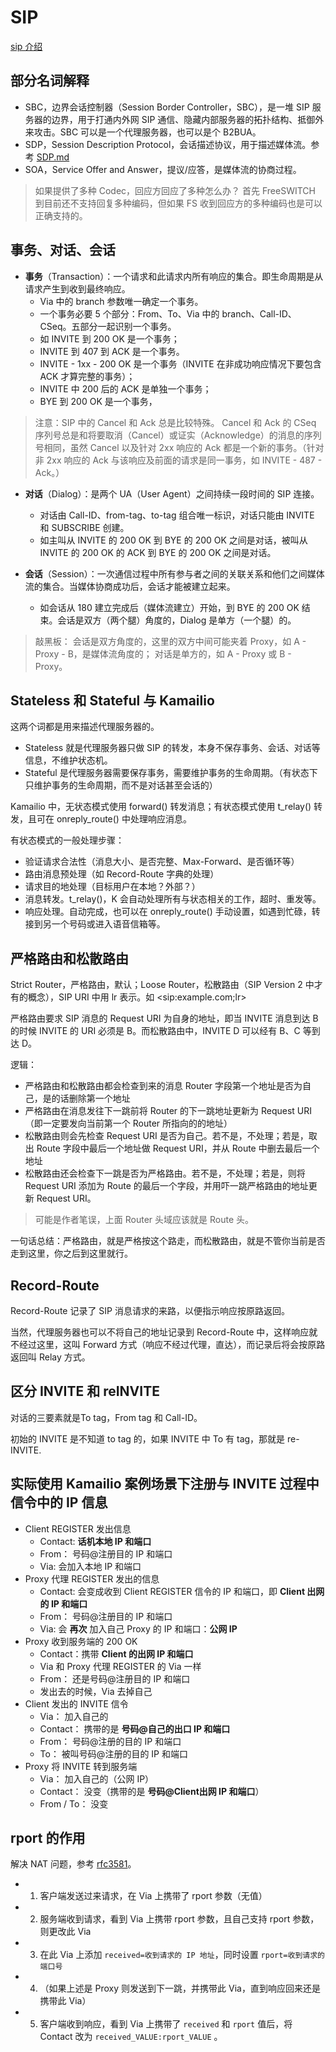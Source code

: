 
# SIP

[sip 介绍](https://www.kamailio.org/docs/tutorials/sip-introduction/)

## 部分名词解释

- SBC，边界会话控制器（Session Border Controller，SBC），是一堆 SIP 服务器的边界，用于打通内外网 SIP 通信、隐藏内部服务器的拓扑结构、抵御外来攻击。SBC 可以是一个代理服务器，也可以是个 B2BUA。
- SDP，Session Description Protocol，会话描述协议，用于描述媒体流。参考 [SDP.md](./1.1%20SDP.md)
- SOA，Service Offer and Answer，提议/应答，是媒体流的协商过程。

> 如果提供了多种 Codec，回应方回应了多种怎么办？
> 首先 FreeSWITCH 到目前还不支持回复多种编码，但如果 FS 收到回应方的多种编码也是可以正确支持的。

## 事务、对话、会话

- **事务**（Transaction）：一个请求和此请求内所有响应的集合。即生命周期是从请求产生到收到最终响应。
    - Via 中的 branch 参数唯一确定一个事务。
    - 一个事务必要 5 个部分：From、To、Via 中的 branch、Call-ID、CSeq。五部分一起识别一个事务。
    - 如 INVITE 到 200 OK 是一个事务；
    - INVITE 到 407 到 ACK 是一个事务。
    - INVITE - 1xx - 200 OK 是一个事务（INVITE 在非成功响应情况下要包含 ACK 才算完整的事务）；
    - INVITE 中 200 后的 ACK 是单独一个事务；
    - BYE 到 200 OK 是一个事务，

> 注意：SIP 中的 Cancel 和 Ack 总是比较特殊。
> Cancel 和 Ack 的 CSeq 序列号总是和将要取消（Cancel）或证实（Acknowledge）的消息的序列号相同，虽然 Cancel 以及针对 2xx 响应的 Ack 都是一个新的事务。（针对非 2xx 响应的 Ack 与该响应及前面的请求是同一事务，如 INVITE - 487 - Ack。）


- **对话**（Dialog）：是两个 UA（User Agent）之间持续一段时间的 SIP 连接。
    - 对话由 Call-ID、from-tag、to-tag 组合唯一标识，对话只能由 INVITE 和 SUBSCRIBE 创建。
    - 如主叫从 INVITE 的 200 OK 到 BYE 的 200 OK 之间是对话，被叫从 INVITE 的 200 OK 的 ACK 到 BYE 的 200 OK 之间是对话。

- **会话**（Session）：一次通信过程中所有参与者之间的关联关系和他们之间媒体流的集合。当媒体协商成功后，会话才能被建立起来。
    - 如会话从 180 建立完成后（媒体流建立）开始，到 BYE 的 200 OK 结束。会话是双方（两个腿）角度的，Dialog 是单方（一个腿）的。

> 敲黑板：
> 会话是双方角度的，这里的双方中间可能夹着 Proxy，如 A - Proxy - B，是媒体流角度的；
> 对话是单方的，如 A - Proxy 或 B - Proxy。

## Stateless 和 Stateful 与 Kamailio

这两个词都是用来描述代理服务器的。

- Stateless 就是代理服务器只做 SIP 的转发，本身不保存事务、会话、对话等信息，不维护状态机。
- Stateful 是代理服务器需要保存事务，需要维护事务的生命周期。（有状态下只维护事务的生命周期，而不是对话甚至会话的）

Kamailio 中，无状态模式使用 forward() 转发消息；有状态模式使用 t_relay() 转发，且可在 onreply_route() 中处理响应消息。

有状态模式的一般处理步骤：
- 验证请求合法性（消息大小、是否完整、Max-Forward、是否循环等）
- 路由消息预处理（如 Record-Route 字典的处理）
- 请求目的地处理（目标用户在本地？外部？）
- 消息转发。t_relay()，K 会自动处理所有与状态相关的工作，超时、重发等。
- 响应处理。自动完成，也可以在 onreply_route() 手动设置，如遇到忙碌，转接到另一个号码或进入语音信箱等。

## 严格路由和松散路由

Strict Router，严格路由，默认；Loose Router，松散路由（SIP Version 2 中才有的概念），SIP URI 中用 lr 表示。如 \<sip:example.com;lr\>

严格路由要求 SIP 消息的 Request URI 为自身的地址，即当 INVITE 消息到达 B 的时候 INVITE 的 URI 必须是 B。而松散路由中，INVITE D 可以经有 B、C 等到达 D。

逻辑：
- 严格路由和松散路由都会检查到来的消息 Router 字段第一个地址是否为自己，是的话删除第一个地址
- 严格路由在消息发往下一跳前将 Router 的下一跳地址更新为 Request URI（即一定要发向当前第一个 Router 所指向的的地址）
- 松散路由则会先检查 Request URI 是否为自己。若不是，不处理；若是，取出 Route 字段中最后一个地址做 Request URI，并从 Route 中删去最后一个地址
- 松散路由还会检查下一跳是否为严格路由。若不是，不处理；若是，则将 Request URI 添加为 Route 的最后一个字段，并用吓一跳严格路由的地址更新 Request URI。

> 可能是作者笔误，上面 Router 头域应该就是 Route 头。

一句话总结：严格路由，就是严格按这个路走，而松散路由，就是不管你当前是否走到这里，你之后到这里就行。

## Record-Route

Record-Route 记录了 SIP 消息请求的来路，以便指示响应按原路返回。

当然，代理服务器也可以不将自己的地址记录到 Record-Route 中，这样响应就不经过这里，这叫 Forward 方式（响应不经过代理，直达），而记录后将会按原路返回叫 Relay 方式。

## 区分 INVITE 和 reINVITE

对话的三要素就是To tag，From tag 和 Call-ID。

初始的 INVITE 是不知道 to tag 的，如果 INVITE 中 To 有 tag，那就是 re-INVITE.

## 实际使用 Kamailio 案例场景下注册与 INVITE 过程中信令中的 IP 信息

- Client REGISTER 发出信息
  - Contact: **话机本地 IP 和端口**
  - From： 号码@注册目的 IP 和端口
  - Via: 会加入本地 IP 和端口
- Proxy 代理 REGISTER 发出的信息
  - Contact: 会变成收到 Client REGISTER 信令的 IP 和端口，即 **Client 出网的 IP 和端口**
  - From： 号码@注册目的 IP 和端口
  - Via: 会 **再次** 加入自己 Proxy 的 IP 和端口：**公网 IP**
- Proxy 收到服务端的 200 OK
  - Contact：携带 **Client 的出网 IP 和端口**
  - Via 和 Proxy 代理 REGISTER 的 Via 一样
  - From： 还是号码@注册目的 IP 和端口
  - 发出去的时候，Via 去掉自己
- Client 发出的 INVITE 信令
  - Via： 加入自己的
  - Contact： 携带的是 **号码@自己的出口 IP 和端口**
  - From： 号码@注册的目的 IP 和端口
  - To： 被叫号码@注册的目的 IP 和端口
- Proxy 将 INVITE 转到服务端
  - Via： 加入自己的（公网 IP）
  - Contact： 没变（携带的是 **号码@Client出网 IP 和端口**）
  - From / To： 没变

## rport 的作用

解决 NAT 问题，参考 [rfc3581](https://www.ietf.org/rfc/rfc3581.txt)。

- 1. 客户端发送过来请求，在 Via 上携带了 rport 参数（无值）
- 2. 服务端收到请求，看到 Via 上携带 rport 参数，且自己支持 rport 参数，则更改此 Via
- 3. 在此 Via 上添加 `received=收到请求的 IP 地址`，同时设置 `rport=收到请求的端口号`
- 4. （如果上述是 Proxy 则发送到下一跳，并携带此 Via，直到响应回来还是携带此 Via）
- 5. 客户端收到响应，看到 Via 上携带了 `received` 和 `rport` 值后，将 Contact 改为 `received_VALUE:rport_VALUE` 。
